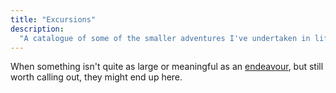 ```yaml
---
title: "Excursions"
description:
  "A catalogue of some of the smaller adventures I've undertaken in life"
---
```


When something isn't quite as large or meaningful as an
[endeavour](../endeavours/), but still worth calling out, they might end up
here.
